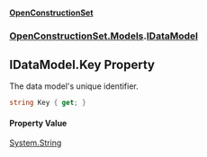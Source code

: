 #### [OpenConstructionSet](index.md 'index')
### [OpenConstructionSet.Models](index.md#OpenConstructionSet_Models 'OpenConstructionSet.Models').[IDataModel](zkoogszxgZdDGzPBOOAcpg.md 'OpenConstructionSet.Models.IDataModel')
## IDataModel.Key Property
The data model's unique identifier.  
```csharp
string Key { get; }
```
#### Property Value
[System.String](https://docs.microsoft.com/en-us/dotnet/api/System.String 'System.String')
